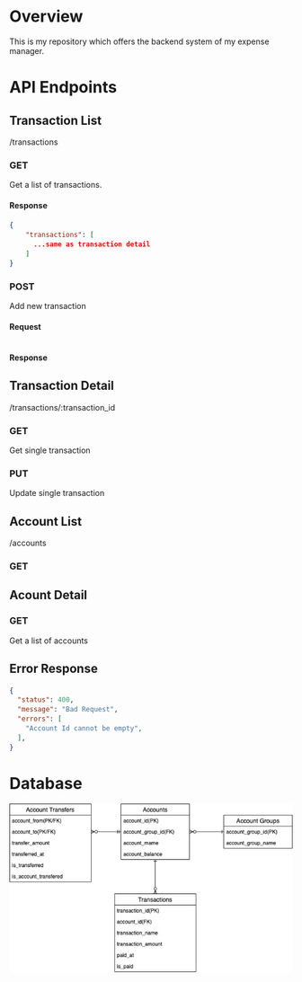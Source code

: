 # Overview 
This is my repository which offers the backend system of my expense manager.

# API Endpoints

## Transaction List
/transactions

### GET
Get a list of transactions.

#### Response
```json
{
    "transactions": [
      ...same as transaction detail
    ]
}
```

### POST
Add new transaction
#### Request
```json

```
#### Response

## Transaction Detail
/transactions/:transaction_id

### GET
Get single transaction

### PUT
Update single transaction

## Account List 
/accounts

### GET

## Acount Detail
### GET
Get a list of accounts

## Error Response 
```json
{
  "status": 400,
  "message": "Bad Request",
  "errors": [
    "Account Id cannot be empty",
  ],
}
```
# Database

![alt text](./er-diagram.jpg "ER Diagram")